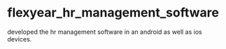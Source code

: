 # flexyear_hr_management_software
developed the hr management software in an android as well as ios devices.
